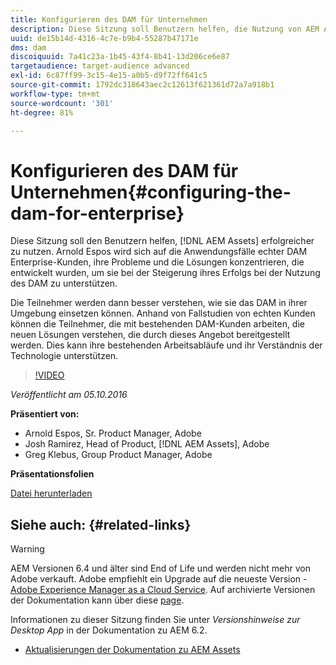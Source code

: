 ```yaml
---
title: Konfigurieren des DAM für Unternehmen
description: Diese Sitzung soll Benutzern helfen, die Nutzung von AEM Assets erfolgreich zu verbessern. Arnold Espos wird sich auf die Anwendungsfälle echter DAM Enterprise-Kunden, ihre Probleme und die Lösungen konzentrieren, die entwickelt wurden, um sie bei der Steigerung ihres Erfolgs bei der Nutzung des DAM zu unterstützen.   Die Teilnehmer werden dann besser verstehen, wie sie das DAM in ihrer Umgebung einsetzen können. Anhand von Fallstudien von echten Kunden können die Teilnehmer, die mit bestehenden DAM-Kunden arbeiten, die neuen Lösungen verstehen, die durch dieses Angebot bereitgestellt werden. Dies kann ihre bestehenden Arbeitsabläufe und ihr Verständnis der Technologie unterstützen.
uuid: de15b14d-4316-4c7e-b9b4-55287b47171e
dms: dam
discoiquuid: 7a41c23a-1b45-43f4-8b41-13d206ce6e87
targetaudience: target-audience advanced
exl-id: 6c87ff99-3c15-4e15-a0b5-d9f72ff641c5
source-git-commit: 1792dc318643aec2c12613f621361d72a7a918b1
workflow-type: tm+mt
source-wordcount: '301'
ht-degree: 81%

---
```


# Konfigurieren des DAM für Unternehmen{#configuring-the-dam-for-enterprise}

Diese Sitzung soll den Benutzern helfen, [!DNL AEM Assets] erfolgreicher zu nutzen. Arnold Espos wird sich auf die Anwendungsfälle echter DAM Enterprise-Kunden, ihre Probleme und die Lösungen konzentrieren, die entwickelt wurden, um sie bei der Steigerung ihres Erfolgs bei der Nutzung des DAM zu unterstützen.

Die Teilnehmer werden dann besser verstehen, wie sie das DAM in ihrer Umgebung einsetzen können. Anhand von Fallstudien von echten Kunden können die Teilnehmer, die mit bestehenden DAM-Kunden arbeiten, die neuen Lösungen verstehen, die durch dieses Angebot bereitgestellt werden. Dies kann ihre bestehenden Arbeitsabläufe und ihr Verständnis der Technologie unterstützen.

>[!VIDEO](https://video.tv.adobe.com/v/19298/?quality=9)

*Veröffentlicht am 05.10.2016*

**Präsentiert von:**

* Arnold Espos, Sr. Product Manager, Adobe
* Josh Ramirez, Head of Product, [!DNL AEM Assets], Adobe
* Greg Klebus, Group Product Manager, Adobe

**Präsentationsfolien**

[Datei herunterladen](assets/assets-webinar-oct5final.pdf)

## Siehe auch: {#related-links}

>[!WARNING]
>
>AEM Versionen 6.4 und älter sind End of Life und werden nicht mehr von Adobe verkauft.  Adobe empfiehlt ein Upgrade auf die neueste Version - [Adobe Experience Manager as a Cloud Service](https://experienceleague.adobe.com/docs/experience-manager-cloud-service.html?lang=de).  Auf archivierte Versionen der Dokumentation kann über diese [page](https://experienceleague.adobe.com/docs/experience-manager-release-information/aem-release-updates/previous-updates/aem-previous-versions.html?lang=de).
>
>Informationen zu dieser Sitzung finden Sie unter *Versionshinweise zur Desktop App* in der Dokumentation zu AEM 6.2.

* [Aktualisierungen der Dokumentation zu AEM Assets](https://docs.adobe.com/content/docs/de/aem/recent-documentation-updates.html)
